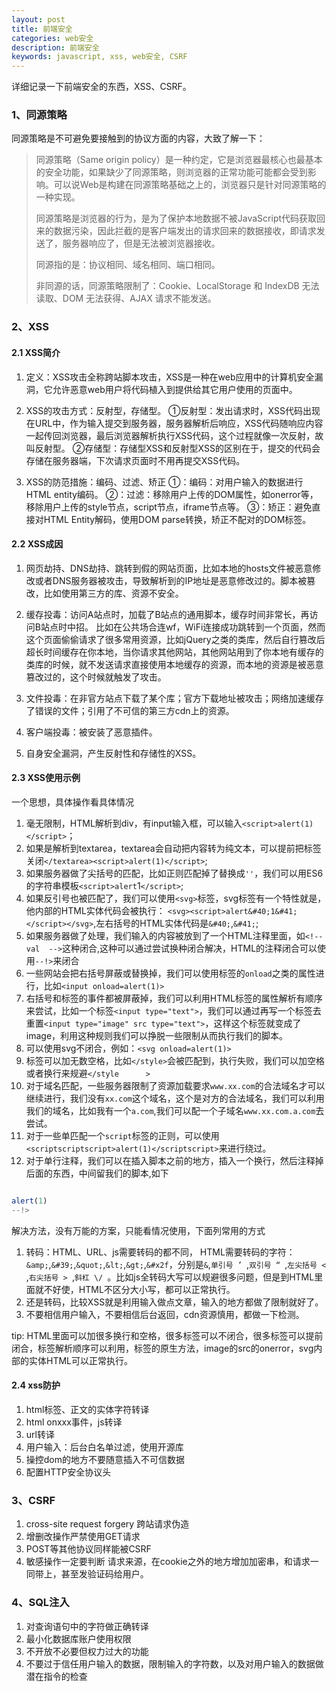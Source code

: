 ```yaml
---
layout: post
title: 前端安全
categories: web安全
description: 前端安全
keywords: javascript, xss, web安全, CSRF
---
```


详细记录一下前端安全的东西，XSS、CSRF。


### 1、同源策略

同源策略是不可避免要接触到的协议方面的内容，大致了解一下：

> 同源策略（Same origin policy）是一种约定，它是浏览器最核心也最基本的安全功能，如果缺少了同源策略，则浏览器的正常功能可能都会受到影响。可以说Web是构建在同源策略基础之上的，浏览器只是针对同源策略的一种实现。
> 
> 同源策略是浏览器的行为，是为了保护本地数据不被JavaScript代码获取回来的数据污染，因此拦截的是客户端发出的请求回来的数据接收，即请求发送了，服务器响应了，但是无法被浏览器接收。
>
> 同源指的是：协议相同、域名相同、端口相同。
> 
> 非同源的话，同源策略限制了：Cookie、LocalStorage 和 IndexDB 无法读取、DOM 无法获得、AJAX 请求不能发送。


### 2、XSS

#### 2.1 XSS简介

1. 定义：XSS攻击全称跨站脚本攻击，XSS是一种在web应用中的计算机安全漏洞，它允许恶意web用户将代码植入到提供给其它用户使用的页面中。
 
2. XSS的攻击方式：反射型，存储型。
①反射型：发出请求时，XSS代码出现在URL中，作为输入提交到服务器，服务器解析后响应，XSS代码随响应内容一起传回浏览器，最后浏览器解析执行XSS代码，这个过程就像一次反射，故叫反射型。
②存储型：存储型XSS和反射型XSS的区别在于，提交的代码会存储在服务器端，下次请求页面时不用再提交XSS代码。

3. XSS的防范措施：编码、过滤、矫正
①：编码：对用户输入的数据进行HTML entity编码。
②：过滤：移除用户上传的DOM属性，如onerror等，移除用户上传的style节点，script节点，iframe节点等。
③：矫正：避免直接对HTML Entity解码，使用DOM parse转换，矫正不配对的DOM标签。


#### 2.2 XSS成因

1. 网页劫持、DNS劫持、跳转到假的网站页面，比如本地的hosts文件被恶意修改或者DNS服务器被攻击，导致解析到的IP地址是恶意修改过的。脚本被篡改，比如使用第三方的库、资源不安全。 
 
2. 缓存投毒：访问A站点时，加载了B站点的通用脚本，缓存时间非常长，再访问B站点时中招。 比如在公共场合连wf，WiFi连接成功跳转到一个页面，然而这个页面偷偷请求了很多常用资源，比如jQuery之类的类库，然后自行篡改后超长时间缓存在你本地，当你请求其他网站，其他网站用到了你本地有缓存的类库的时候，就不发送请求直接使用本地缓存的资源，而本地的资源是被恶意篡改过的，这个时候就触发了攻击。

3. 文件投毒：在非官方站点下载了某个库；官方下载地址被攻击；网络加速缓存了错误的文件；引用了不可信的第三方cdn上的资源。

4. 客户端投毒：被安装了恶意插件。

5. 自身安全漏洞，产生反射性和存储性的XSS。


#### 2.3 XSS使用示例

一个思想，具体操作看具体情况
1. 毫无限制，HTML解析到div，有input输入框，可以输入`<script>alert(1)</script>`；
2. 如果是解析到textarea，textarea会自动把内容转为纯文本，可以提前把标签关闭`</textarea><script>alert(1)</script>`;
3. 如果服务器做了尖括号的匹配，比如正则匹配掉了替换成`''`，我们可以用ES6的字符串模板`<script>alert`1`</script>`;
4. 如果反引号也被匹配了，我们可以使用`<svg>`标签，svg标签有一个特性就是，他内部的HTML实体代码会被执行： `<svg><script>alert&#40;1&#41;</script></svg>`,左右括号的HTML实体代码是`&#40;`,`&#41;`;
5. 如果服务器做了处理，我们输入的内容被放到了一个HTML注释里面，如`<!-- val  -->`这种闭合,这种可以通过尝试换种闭合解决，HTML的注释闭合可以使用`--!>`来闭合
6. 一些网站会把右括号屏蔽或替换掉，我们可以使用标签的`onload`之类的属性进行，比如`<input onload=alert(1)>`
7. 右括号和标签的事件都被屏蔽掉，我们可以利用HTML标签的属性解析有顺序来尝试，比如一个标签`<input type="text">`，我们可以通过再写一个标签去重置`<input type="image" src type="text">`，这样这个标签就变成了image，利用这种规则我们可以挣脱一些限制从而执行我们的脚本。
8. 可以使用svg不闭合，例如：`<svg onload=alert(1)>`
9. 标签可以加无数空格，比如`</style>`会被匹配到，执行失败，我们可以加空格或者换行来规避`</style      >`
10. 对于域名匹配，一些服务器限制了资源加载要求`www.xx.com`的合法域名才可以继续进行，我们没有`xx.com`这个域名，这个是对方的合法域名，我们可以利用我们的域名，比如我有一个`a.com`,我们可以配一个子域名`www.xx.com.a.com`去尝试。
11. 对于一些单匹配一个`script`标签的正则，可以使用`<scriptscriptscript>alert(1)</scriptscript>`来进行绕过。
12. 对于单行注释，我们可以在插入脚本之前的地方，插入一个换行，然后注释掉后面的东西，中间留我们的脚本,如下
```js

alert(1)
--!>
```

解决方法，没有万能的方案，只能看情况使用，下面列常用的方式
1.  转码：HTML、URL、js需要转码的都不同， HTML需要转码的字符：`&amp;`,`&#39;`,`&quot;`,`&lt;`,`&gt;`,`&#x2f`，分别是`&`,`单引号 ’ `,`双引号 “ `,`左尖括号 < `,`右尖括号 > `,`斜杠 \/ `。比如js全转码大写可以规避很多问题，但是到HTML里面就不好使，HTML不区分大小写，都可以正常执行。
2.  还是转码，比较XSS就是利用输入做点文章，输入的地方都做了限制就好了。
3.  不要相信用户输入，不要相信后台返回，cdn资源慎用，都做一下检测。
  

tip: HTML里面可以加很多换行和空格，很多标签可以不闭合，很多标签可以提前闭合，标签解析顺序可以利用，标签的原生方法，image的src的onerror，svg内部的实体HTML可以正常执行。


#### 2.4 xss防护

1. html标签、正文的实体字符转译
2. html onxxx事件，js转译
3. url转译
4. 用户输入：后台白名单过滤，使用开源库
5. 操控dom的地方不要随意插入不可信数据
6. 配置HTTP安全协议头


### 3、CSRF

1. cross-site request forgery 跨站请求伪造
2. 增删改操作严禁使用GET请求
3. POST等其他协议同样能被CSRF
4. 敏感操作一定要判断 请求来源，在cookie之外的地方增加加密串，和请求一同带上，甚至发验证码给用户。

### 4、SQL注入

1. 对查询语句中的字符做正确转译
2. 最小化数据库账户使用权限
3. 不开放不必要但权力过大的功能
4. 不要过于信任用户输入的数据，限制输入的字符数，以及对用户输入的数据做潜在指令的检查

